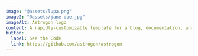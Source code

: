 ```yaml
---
image: "@assets/lupa.png"
image2: "@assets/jane-doe.jpg"
imageAlt: Astrogon logo
content: A rapidly-customizable template for a blog, documentation, and more.
button:
  label: See the Code
  link: https://github.com/astrogon/astrogon
---
```

